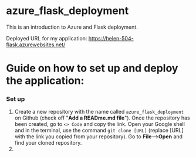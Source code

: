 # azure_flask_deployment
This is an introduction to Azure and Flask deployment.

Deployed URL for my application: https://helen-504-flask.azurewebsites.net/

# Guide on how to set up and deploy the application:
### Set up
1. Create a new repository with the name called ```azure_flask_deployment``` on Github (check off "**Add a READme.md file**"). Once the repository has been created, go to ```<> Code``` and copy the link. Open your Google shell and in the terminal, use the command ```git clone [URL]``` (replace [URL] with the link you copied from your repository). Go to **File**-->**Open** and find your cloned repository.
2. 
